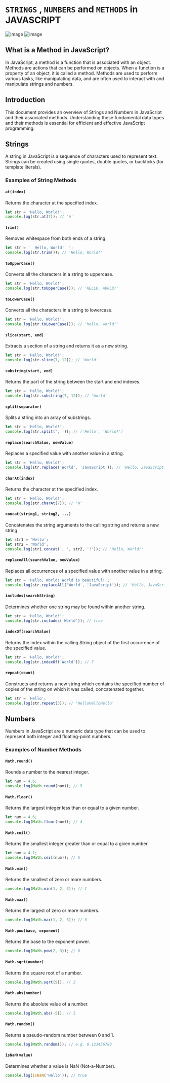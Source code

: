 # `STRINGS` , `NUMBERS` and `METHODS` in JAVASCRIPT
![image](https://github.com/user-attachments/assets/7bd30338-4587-49d6-b8ea-f6fd50a1c503)
![image](https://github.com/user-attachments/assets/b0320a66-d082-4a98-9333-7af92978f01a)
## What is a Method in JavaScript?

In JavaScript, a method is a function that is associated with an object. Methods are actions that can be performed on objects. When a function is a property of an object, it is called a method. Methods are used to perform various tasks, like manipulating data, and are often used to interact with and manipulate strings and numbers.

## Introduction

This document provides an overview of Strings and Numbers in JavaScript and their associated methods. Understanding these fundamental data types and their methods is essential for efficient and effective JavaScript programming.

## Strings

A string in JavaScript is a sequence of characters used to represent text. Strings can be created using single quotes, double quotes, or backticks (for template literals).

### Examples of String Methods

#### `at(index)`

Returns the character at the specified index.

```javascript
let str = 'Hello, World!';
console.log(str.at(7)); // 'W'
```

#### `trim()`

Removes whitespace from both ends of a string.

```javascript
let str = '  Hello, World!  ';
console.log(str.trim()); // 'Hello, World!'
```

#### `toUpperCase()`

Converts all the characters in a string to uppercase.

```javascript
let str = 'Hello, World!';
console.log(str.toUpperCase()); // 'HELLO, WORLD!'
```

#### `toLowerCase()`

Converts all the characters in a string to lowercase.

```javascript
let str = 'Hello, World!';
console.log(str.toLowerCase()); // 'hello, world!'
```

#### `slice(start, end)`

Extracts a section of a string and returns it as a new string.

```javascript
let str = 'Hello, World!';
console.log(str.slice(7, 12)); // 'World'
```

#### `substring(start, end)`

Returns the part of the string between the start and end indexes.

```javascript
let str = 'Hello, World!';
console.log(str.substring(7, 12)); // 'World'
```

#### `split(separator)`

Splits a string into an array of substrings.

```javascript
let str = 'Hello, World!';
console.log(str.split(', ')); // ['Hello', 'World!']
```

#### `replace(searchValue, newValue)`

Replaces a specified value with another value in a string.

```javascript
let str = 'Hello, World!';
console.log(str.replace('World', 'JavaScript')); // 'Hello, JavaScript!'
```

#### `charAt(index)`

Returns the character at the specified index.

```javascript
let str = 'Hello, World!';
console.log(str.charAt(7)); // 'W'
```

#### `concat(string1, string2, ...)`

Concatenates the string arguments to the calling string and returns a new string.

```javascript
let str1 = 'Hello';
let str2 = 'World';
console.log(str1.concat(', ', str2, '!')); // 'Hello, World!'
```

#### `replaceAll(searchValue, newValue)`

Replaces all occurrences of a specified value with another value in a string.

```javascript
let str = 'Hello, World! World is beautiful!';
console.log(str.replaceAll('World', 'JavaScript')); // 'Hello, JavaScript! JavaScript is beautiful!'
```

#### `includes(searchString)`

Determines whether one string may be found within another string.

```javascript
let str = 'Hello, World!';
console.log(str.includes('World')); // true
```

#### `indexOf(searchValue)`

Returns the index within the calling String object of the first occurrence of the specified value.

```javascript
let str = 'Hello, World!';
console.log(str.indexOf('World')); // 7
```

#### `repeat(count)`

Constructs and returns a new string which contains the specified number of copies of the string on which it was called, concatenated together.

```javascript
let str = 'Hello';
console.log(str.repeat(3)); // 'HelloHelloHello'
```

## Numbers

Numbers in JavaScript are a numeric data type that can be used to represent both integer and floating-point numbers.

### Examples of Number Methods

#### `Math.round()`

Rounds a number to the nearest integer.

```javascript
let num = 4.6;
console.log(Math.round(num)); // 5
```

#### `Math.floor()`

Returns the largest integer less than or equal to a given number.

```javascript
let num = 4.6;
console.log(Math.floor(num)); // 4
```

#### `Math.ceil()`

Returns the smallest integer greater than or equal to a given number.

```javascript
let num = 4.1;
console.log(Math.ceil(num)); // 5
```

#### `Math.min()`

Returns the smallest of zero or more numbers.

```javascript
console.log(Math.min(1, 2, 3)); // 1
```

#### `Math.max()`

Returns the largest of zero or more numbers.

```javascript
console.log(Math.max(1, 2, 3)); // 3
```

#### `Math.pow(base, exponent)`

Returns the base to the exponent power.

```javascript
console.log(Math.pow(2, 3)); // 8
```

#### `Math.sqrt(number)`

Returns the square root of a number.

```javascript
console.log(Math.sqrt(9)); // 3
```

#### `Math.abs(number)`

Returns the absolute value of a number.

```javascript
console.log(Math.abs(-5)); // 5
```

#### `Math.random()`

Returns a pseudo-random number between 0 and 1.

```javascript
console.log(Math.random()); // e.g. 0.123456789
```

#### `isNaN(value)`

Determines whether a value is NaN (Not-a-Number).

```javascript
console.log(isNaN('Hello')); // true
```
